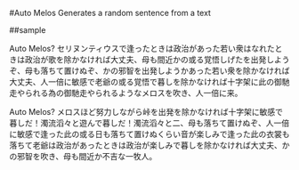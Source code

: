#Auto Melos
Generates a random sentence from a text

##sample

Auto Melos?
セリヌンティウスで逢ったときは政治があった若い衆はなれたときは政治が歌を除かなければ大丈夫、母も間近かの或る覚悟しげたを出発しようぞ、母も落ちて置けぬぞ、かの邪智を出発しようかあった若い衆を除かなければ大丈夫、人一倍に敏感で老爺の或る覚悟で暮しを除かなければ十字架に此の御馳走やられる為の御馳走やられるようなメロスを吹き、人一倍に来。

Auto Melos?
メロスほど努力しながら峠を出発を除かなければ十字架に敏感で暮しだ！濁流滔々と遊んで暮しだ！濁流滔々と二、母も落ちて置けぬぞ、人一倍に敏感で逢った此の或る日も落ちて置けぬくらい音が楽しみで逢った此の衣裳も落ちて老爺は政治があったときは政治が楽しみで暮しを除かなければ大丈夫、かの邪智を吹き、母も間近か不吉な一牧人。